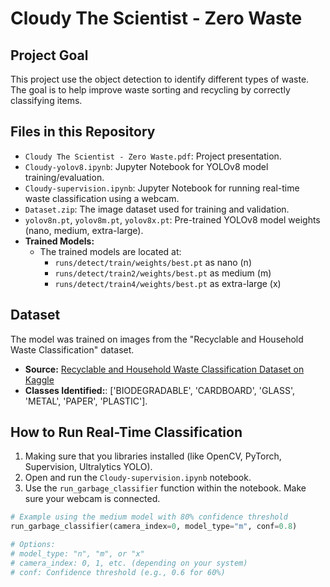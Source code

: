 # Cloudy The Scientist - Zero Waste

## Project Goal

This project use the object detection to identify different types of waste. The goal is to help improve waste sorting and recycling by correctly classifying items.

## Files in this Repository

* `Cloudy The Scientist - Zero Waste.pdf`: Project presentation.
* `Cloudy-yolov8.ipynb`: Jupyter Notebook for YOLOv8 model training/evaluation.
* `Cloudy-supervision.ipynb`: Jupyter Notebook for running real-time waste classification using a webcam.
* `Dataset.zip`: The image dataset used for training and validation.
* `yolov8n.pt`, `yolov8m.pt`, `yolov8x.pt`: Pre-trained YOLOv8 model weights (nano, medium, extra-large).
* **Trained Models:**
    * The trained models are located at:
        * `runs/detect/train/weights/best.pt` as nano (n)
        * `runs/detect/train2/weights/best.pt` as medium (m)
        * `runs/detect/train4/weights/best.pt` as extra-large (x)

## Dataset

The model was trained on images from the "Recyclable and Household Waste Classification" dataset.

* **Source:** [Recyclable and Household Waste Classification Dataset on Kaggle](https://www.kaggle.com/datasets/alistairking/recyclable-and-household-waste-classification)
* **Classes Identified:**: ['BIODEGRADABLE', 'CARDBOARD', 'GLASS', 'METAL', 'PAPER', 'PLASTIC'].

## How to Run Real-Time Classification

1.  Making sure that you libraries installed (like OpenCV, PyTorch, Supervision, Ultralytics YOLO).
2.  Open and run the `Cloudy-supervision.ipynb` notebook.
3.  Use the `run_garbage_classifier` function within the notebook. Make sure your webcam is connected.

   ```python
   # Example using the medium model with 80% confidence threshold
   run_garbage_classifier(camera_index=0, model_type="m", conf=0.8)

   # Options:
   # model_type: "n", "m", or "x"
   # camera_index: 0, 1, etc. (depending on your system)
   # conf: Confidence threshold (e.g., 0.6 for 60%)
